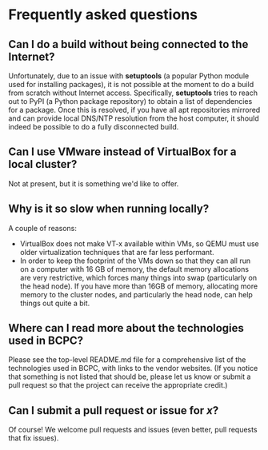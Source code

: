 Frequently asked questions
===

Can I do a build without being connected to the Internet?
---
Unfortunately, due to an issue with **setuptools** (a popular Python module used for installing packages), it is not possible at the moment to do a build from scratch without Internet access. Specifically, **setuptools** tries to reach out to PyPI (a Python package repository) to obtain a list of dependencies for a package. Once this is resolved, if you have all apt repositories mirrored and can provide local DNS/NTP resolution from the host computer, it should indeed be possible to do a fully disconnected build.

Can I use VMware instead of VirtualBox for a local cluster?
---
Not at present, but it is something we'd like to offer.

Why is it so slow when running locally?
---
A couple of reasons:

* VirtualBox does not make VT-x available within VMs, so QEMU must use older virtualization techniques that are far less performant.
* In order to keep the footprint of the VMs down so that they can all run on a computer with 16 GB of memory, the default memory allocations are very restrictive, which forces many things into swap (particularly on the head node). If you have more than 16GB of memory, allocating more memory to the cluster nodes, and particularly the head node, can help things out quite a bit.

Where can I read more about the technologies used in BCPC?
---
Please see the top-level README.md file for a comprehensive list of the technologies used in BCPC, with links to the vendor websites. (If you notice that something is not listed that should be, please let us know or submit a pull request so that the project can receive the appropriate credit.)

Can I submit a pull request or issue for *x*?
---
Of course! We welcome pull requests and issues (even better, pull requests that fix issues).
